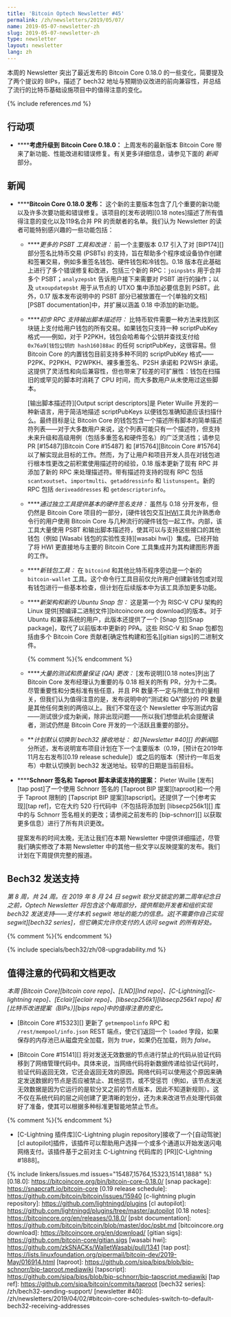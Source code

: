 ```yaml
---
title: 'Bitcoin Optech Newsletter #45'
permalink: /zh/newsletters/2019/05/07/
name: 2019-05-07-newsletter-zh
slug: 2019-05-07-newsletter-zh
type: newsletter
layout: newsletter
lang: zh
---
```

本周的 Newsletter 突出了最近发布的 Bitcoin Core 0.18.0 的一些变化，简要提及了两个提议的 BIPs，描述了 bech32 地址与预期协议改进的前向兼容性，并总结了流行的比特币基础设施项目中的值得注意的变化。

{% include references.md %}

## 行动项

- **<!--consider-upgrading-to-bitcoin-core-0-18-0-->****考虑升级到 Bitcoin Core 0.18.0：** 上周发布的最新版本 Bitcoin Core 带来了新功能、性能改进和错误修复。有关更多详细信息，请参见下面的 *新闻* 部分。

## 新闻

- **<!--bitcoin-core-0-18-0-released-->****Bitcoin Core 0.18.0 发布：** 这个新的主要版本包含了几个重要的新功能以及许多次要功能和错误修复。该项目的[发布说明][0.18 notes]描述了所有值得注意的变化以及119名合并 PR 的贡献者的名单。我们认为 Newsletter 的读者可能特别感兴趣的一些功能包括：

  - **<!--more-psbt-tools-and-refinements-->***更多的 PSBT 工具和改进：* 前一个主要版本 0.17 引入了对 [BIP174][] 部分签名比特币交易 (PSBTs) 的支持，旨在帮助多个程序或设备协作创建和签署交易，例如多重签名钱包、硬件钱包和冷钱包。0.18 版本在此基础上进行了多个错误修复和改进，包括三个新的 RPC：`joinpsbts` 用于合并多个 PSBT；`analyzepsbt` 告诉用户接下来需要对 PSBT 进行的操作；以及 `utxoupdatepsbt` 用于从节点的 UTXO 集中添加必要信息到 PSBT。此外，0.17 版本发布说明中的 PSBT 部分已被放置在一个[单独的文档][PSBT documentation]中，并扩展以涵盖 0.18 中添加的新功能。

  - **<!--initial-rpc-support-for-output-script-descriptors-->***初步 RPC 支持输出脚本描述符：* 比特币软件需要一种方法来找到区块链上支付给用户钱包的所有交易。如果钱包只支持一种 scriptPubKey 格式——例如，对于 P2PKH，钱包会哈希每个公钥并查找支付给 `0x76a9[钱包公钥的 hash160]88ac` 的任何 scriptPubKey，这很容易。但 Bitcoin Core 的内置钱包目前支持多种不同的 scriptPubKey 格式——P2PK、P2PKH、P2WPKH、裸多重签名、P2SH 承诺和 P2WSH 承诺。这提供了灵活性和向后兼容性，但也带来了较差的可扩展性：钱包在扫描旧的或罕见的脚本时消耗了 CPU 时间，而大多数用户从未使用过这些脚本。

    [输出脚本描述符][Output script descriptors]是 Pieter Wuille 开发的一种新语言，用于简洁地描述 scriptPubKeys 以便钱包准确知道应该扫描什么。最终目标是让 Bitcoin Core 的钱包包含一个描述所有脚本的简单描述符列表——对于大多数用户来说，这个列表可能只有一个描述符，但支持未来升级和高级用例（包括多重签名和硬件签名）的广泛灵活性；请参见 PR [#15487][Bitcoin Core #15487] 和 [#15764][Bitcoin Core #15764] 以了解实现此目标的工作。然而，为了让用户和项目开发人员在对钱包进行根本性更改之前积累使用描述符的经验，0.18 版本更新了现有 RPC 并添加了新的 RPC 来处理描述符。带有描述符支持的现有 RPC 包括 `scantxoutset`、`importmulti`、`getaddressinfo` 和 `listunspent`。新的 RPC 包括 `deriveaddresses` 和 `getdescriptorinfo`。

  - **<!--basic-hardware-signer-support-through-independent-tool-->***通过独立工具提供基本的硬件签名支持：* 虽然与 0.18 分开发布，但仍然是 Bitcoin Core 项目的一部分，[硬件钱包交互][HWI](HWI)工具允许熟悉命令行的用户使用 Bitcoin Core 与几种流行的硬件钱包一起工作。内部，该工具大量使用 PSBT 和输出脚本描述符，使其可以与支持这些接口的其他钱包（例如 [Wasabi 钱包的实验性支持][wasabi hwi]）集成。已经开始了将 HWI 更直接地与主要的 Bitcoin Core 工具集成并为其构建图形界面的工作。

  - **<!--new-wallet-tool-->***新钱包工具：* 在 `bitcoind` 和其他比特币程序旁边是一个新的 `bitcoin-wallet` 工具。这个命令行工具目前仅允许用户创建新钱包或对现有钱包进行一些基本检查，但计划在后续版本中为该工具添加更多功能。

  - **<!--new-architecture-and-new-ubuntu-snap-package-->***新架构和新的 Ubuntu Snap 包：* 这是第一个为 RISC-V CPU 架构的 Linux 提供[预编译二进制文件][bitcoincore.org download]的版本。对于 Ubuntu 和兼容系统的用户，此版本还提供了一个 [Snap 包][Snap package]，取代了以前版本中更新的 PPA。这些 RISC-V 和 Snap 包都包括由多个 Bitcoin Core 贡献者[确定性构建和签名][gitian sigs]的二进制文件。

    {% comment %}<!--
    152 Tests and QA
    74 Docs
    65 wallet
    55 RPCs and other APIs
    51 GUI
    47 Build system
    43 Misc
    17 p2p and network code
    13 Platform support
    9 block and tx handling
    1 mining
    1 consensus
    -->{% endcomment %}

  - **<!--numerous-testing-and-quality-assurance-qa-changes-->***大量的测试和质量保证 (QA) 更改：* [发布说明][0.18 notes]列出了 Bitcoin Core 发布经理认为重要的与 0.18 相关的所有 PR，分为十二类。尽管重要性和分类标准有些任意，并且 PR 数量不一定与所做工作的量相关，但我们认为值得注意的是，发布说明中的“测试和 QA”部分的 PR 数量是其他任何类别的两倍以上。我们不常在这个 Newsletter 中写测试内容——测试很少成为新闻，除非出现问题——所以我们想借此机会提醒读者，测试仍然是 Bitcoin Core 开发的一个活跃且重要的部分。

  - **<!--plan-to-switch-to-bech32-receiving-addresses-by-default-->***计划默认切换到 bech32 接收地址：* 如 [Newsletter #40][] 的*新闻*部分所述，发布说明宣布项目计划在下一个主要版本（0.19，[预计在2019年11月左右发布][0.19 release schedule]）或之后的版本（预计约一年后发布）中默认切换到 bech32 发送地址。较早的日期是当前目标。

- **<!--proposal-for-support-of-schnorr-signatures-and-taproot-script-commitments-->****Schnorr 签名和 Taproot 脚本承诺支持的提案：** Pieter Wuille [发布][tap post]了一个使用 Schnorr 签名的 [Taproot BIP 提案][taproot]和一个用于 Taproot 限制的 [Tapscript BIP 提案][tapscript]。还提供了一个[参考实现][tap ref]，它在大约 520 行代码中（不包括将添加到 [libsecp256k1][] 库中的与 Schnorr 签名相关的更改；请参阅之前发布的 [bip-schnorr][] 以获取更多信息）进行了所有共识更改。

  提案发布的时间太晚，无法让我们在本期 Newsletter 中提供详细描述，尽管我们确实修改了本期 Newsletter 中的其他一些文字以反映提案的发布。我们计划在下周提供完整的报道。

## Bech32 发送支持

*第 8 周，共 24 周。在 2019 年 8 月 24 日 segwit 软分叉锁定的第二周年纪念日之前，Optech Newsletter 将包含这个每周部分，提供帮助开发者和组织实现 bech32 发送支持——支付本机 segwit 地址的能力的信息。这[不需要你自己实现 segwit][bech32 series]，但它确实允许你支付的人访问 segwit 的所有好处。*

{% comment %}<!-- weekly reminder for harding: check Bech32 Adoption
wiki page for changes -->{% endcomment %}

{% include specials/bech32/zh/08-upgradability.md %}

## 值得注意的代码和文档更改

*本周 [Bitcoin Core][bitcoin core repo]、[LND][lnd repo]、[C-Lightning][c-lightning repo]、[Eclair][eclair repo]、[libsecp256k1][libsecp256k1 repo] 和[比特币改进提案（BIPs）][bips repo]中的值得注意的变化。*

- [Bitcoin Core #15323][] 更新了 `getmempoolinfo` RPC 和 `/rest/mempool/info.json` REST 端点，使它们返回一个 `loaded` 字段，如果保存的内存池已从磁盘完全加载，则为 *true*，如果仍在加载，则为 *false*。

- [Bitcoin Core #15141][] 将对发送无效数据的节点进行禁止的代码从验证代码移到了网络管理代码中。具体来说，当网络代码将新数据传递给验证代码时，验证代码返回无效，它还会返回无效的原因。网络代码可以使用这个原因来确定发送数据的节点是否应被禁止、其他惩罚，或不受惩罚（例如，该节点发送无效数据是因为它运行的是软分叉之前的节点版本，因此不知道新规则）。这不仅在系统代码的层之间创建了更清晰的划分，还为未来改进节点处理代码做好了准备，使其可以根据多种标准更智能地禁止节点。

{% comment %}<!-- This was direct pushed (no PR): https://github.com/lightningd/plugins/commit/187c66a9b1412edced3c51cb53ba568f245a5614 -->{% endcomment %}

- **<!--c-lightning-plugin-repository-->**[C-Lightning 插件库][C-Lightning plugin repository]接收了一个[自动驾驶][cl autopilot]插件，该插件可以帮助用户选择一个或多个通道以开始发送闪电网络支付。该插件基于之前对主 C-Lightning 代码库的 [PR][C-Lightning #1888]。

{% include linkers/issues.md issues="15487,15764,15323,15141,1888" %}
[0.18.0]: https://bitcoincore.org/bin/bitcoin-core-0.18.0/
[snap package]: https://snapcraft.io/bitcoin-core
[0.19 release schedule]: https://github.com/bitcoin/bitcoin/issues/15940
[c-lightning plugin repository]: https://github.com/lightningd/plugins
[cl autopilot]: https://github.com/lightningd/plugins/tree/master/autopilot
[0.18 notes]: https://bitcoincore.org/en/releases/0.18.0/
[psbt documentation]: https://github.com/bitcoin/bitcoin/blob/master/doc/psbt.md
[bitcoincore.org download]: https://bitcoincore.org/en/download/
[gitian sigs]: https://github.com/bitcoin-core/gitian.sigs
[wasabi hwi]: https://github.com/zkSNACKs/WalletWasabi/pull/1341
[tap post]: https://lists.linuxfoundation.org/pipermail/bitcoin-dev/2019-May/016914.html
[taproot]: https://github.com/sipa/bips/blob/bip-schnorr/bip-taproot.mediawiki
[tapscript]: https://github.com/sipa/bips/blob/bip-schnorr/bip-tapscript.mediawiki
[tap ref]: https://github.com/sipa/bitcoin/commits/taproot
[bech32 series]: /zh/bech32-sending-support/
[newsletter #40]: /zh/newsletters/2019/04/02/#bitcoin-core-schedules-switch-to-default-bech32-receiving-addresses
